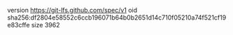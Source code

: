 version https://git-lfs.github.com/spec/v1
oid sha256:df2804e58552c6ccb196071b64b0b2651d14c710f05210a74f521cf19e83cffe
size 3962
